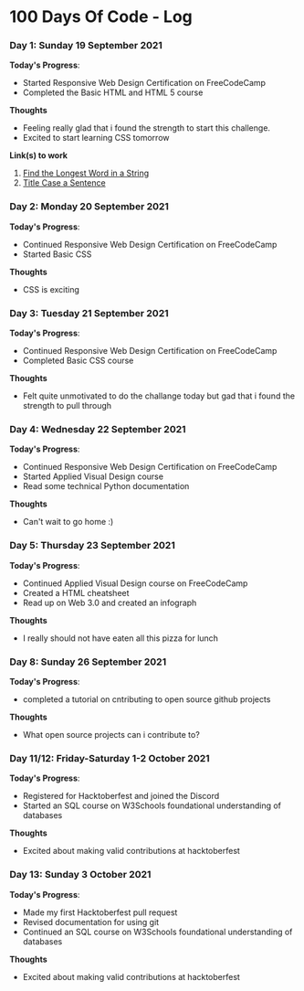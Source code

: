 # 100 Days Of Code - Log

### Day 1: Sunday 19 September 2021

**Today's Progress**: 
- Started Responsive Web Design Certification on FreeCodeCamp
- Completed the Basic HTML and HTML 5 course

**Thoughts** 
- Feeling really glad that i found the strength to start this challenge.
- Excited to start learning CSS tomorrow

**Link(s) to work**
1. [Find the Longest Word in a String](https://www.freecodecamp.com/challenges/find-the-longest-word-in-a-string)
2. [Title Case a Sentence](https://www.freecodecamp.com/challenges/title-case-a-sentence)

### Day 2: Monday 20 September 2021

**Today's Progress**: 
- Continued Responsive Web Design Certification on FreeCodeCamp
- Started Basic CSS

**Thoughts** 
- CSS is exciting

### Day 3: Tuesday 21 September 2021

**Today's Progress**: 
- Continued Responsive Web Design Certification on FreeCodeCamp
- Completed Basic CSS course

**Thoughts** 
- Felt quite unmotivated to do the challange today but gad that i found the strength to pull through

### Day 4: Wednesday 22 September 2021

**Today's Progress**:
- Continued Responsive Web Design Certification on FreeCodeCamp
- Started Applied Visual Design course
- Read some technical Python documentation

**Thoughts**
- Can't wait to go home :)

### Day 5: Thursday 23 September 2021

**Today's Progress**:
- Continued Applied Visual Design course on FreeCodeCamp
- Created a HTML cheatsheet
- Read up on Web 3.0 and created an infograph

**Thoughts**
- I really should not have eaten all this pizza for lunch

### Day 8: Sunday 26 September 2021

**Today's Progress**:
- completed a tutorial on cntributing to open source github projects

**Thoughts**
- What open source projects can i contribute to?

### Day 11/12: Friday-Saturday 1-2 October 2021

**Today's Progress**:
- Registered for Hacktoberfest and joined the Discord
- Started an SQL course on W3Schools foundational understanding of databases

**Thoughts**
- Excited about making valid contributions at hacktoberfest

### Day 13: Sunday 3 October 2021

**Today's Progress**:
- Made my first Hacktoberfest pull request
- Revised documentation for using git
- Continued an SQL course on W3Schools foundational understanding of databases

**Thoughts**
- Excited about making valid contributions at hacktoberfest